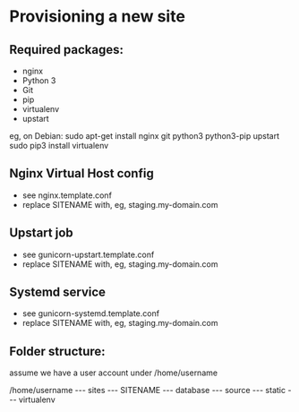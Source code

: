 Provisioning a new site
=======================

## Required packages:
* nginx
* Python 3
* Git
* pip
* virtualenv
* upstart

eg, on Debian:
	sudo apt-get install nginx git python3 python3-pip upstart
	sudo pip3 install virtualenv

## Nginx Virtual Host config
* see nginx.template.conf
* replace SITENAME with, eg, staging.my-domain.com

## Upstart job
* see gunicorn-upstart.template.conf
* replace SITENAME with, eg, staging.my-domain.com

## Systemd service
* see gunicorn-systemd.template.conf
* replace SITENAME with, eg, staging.my-domain.com

## Folder structure:
assume we have a user account under /home/username

/home/username
--- sites
	--- SITENAME
		--- database
		--- source
		--- static
		--- virtualenv

